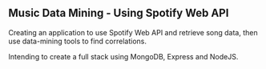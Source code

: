 ## Music Data Mining - Using Spotify Web API

Creating an application to use Spotify Web API and retrieve song data, then use data-mining tools to find correlations.

Intending to create a full stack using MongoDB, Express and NodeJS.